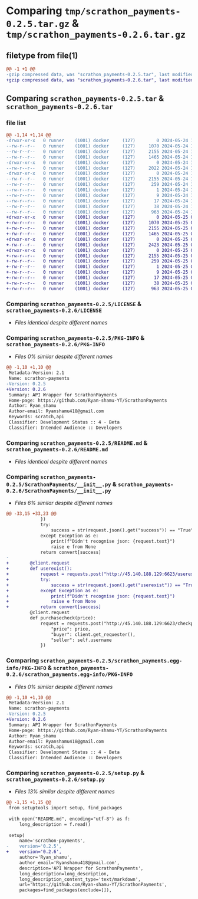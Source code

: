# Comparing `tmp/scrathon_payments-0.2.5.tar.gz` & `tmp/scrathon_payments-0.2.6.tar.gz`

## filetype from file(1)

```diff
@@ -1 +1 @@
-gzip compressed data, was "scrathon_payments-0.2.5.tar", last modified: Fri May 24 16:23:50 2024, max compression
+gzip compressed data, was "scrathon_payments-0.2.6.tar", last modified: Sat May 25 07:53:57 2024, max compression
```

## Comparing `scrathon_payments-0.2.5.tar` & `scrathon_payments-0.2.6.tar`

### file list

```diff
@@ -1,14 +1,14 @@
-drwxr-xr-x   0 runner    (1001) docker     (127)        0 2024-05-24 16:23:50.736808 scrathon_payments-0.2.5/
--rw-r--r--   0 runner    (1001) docker     (127)     1070 2024-05-24 16:23:47.000000 scrathon_payments-0.2.5/LICENSE
--rw-r--r--   0 runner    (1001) docker     (127)     2155 2024-05-24 16:23:50.736808 scrathon_payments-0.2.5/PKG-INFO
--rw-r--r--   0 runner    (1001) docker     (127)     1465 2024-05-24 16:23:47.000000 scrathon_payments-0.2.5/README.md
-drwxr-xr-x   0 runner    (1001) docker     (127)        0 2024-05-24 16:23:50.732807 scrathon_payments-0.2.5/ScrathonPayments/
--rw-r--r--   0 runner    (1001) docker     (127)     2022 2024-05-24 16:23:47.000000 scrathon_payments-0.2.5/ScrathonPayments/__init__.py
-drwxr-xr-x   0 runner    (1001) docker     (127)        0 2024-05-24 16:23:50.736808 scrathon_payments-0.2.5/scrathon_payments.egg-info/
--rw-r--r--   0 runner    (1001) docker     (127)     2155 2024-05-24 16:23:50.000000 scrathon_payments-0.2.5/scrathon_payments.egg-info/PKG-INFO
--rw-r--r--   0 runner    (1001) docker     (127)      259 2024-05-24 16:23:50.000000 scrathon_payments-0.2.5/scrathon_payments.egg-info/SOURCES.txt
--rw-r--r--   0 runner    (1001) docker     (127)        1 2024-05-24 16:23:50.000000 scrathon_payments-0.2.5/scrathon_payments.egg-info/dependency_links.txt
--rw-r--r--   0 runner    (1001) docker     (127)        9 2024-05-24 16:23:50.000000 scrathon_payments-0.2.5/scrathon_payments.egg-info/requires.txt
--rw-r--r--   0 runner    (1001) docker     (127)       17 2024-05-24 16:23:50.000000 scrathon_payments-0.2.5/scrathon_payments.egg-info/top_level.txt
--rw-r--r--   0 runner    (1001) docker     (127)       38 2024-05-24 16:23:50.736808 scrathon_payments-0.2.5/setup.cfg
--rw-r--r--   0 runner    (1001) docker     (127)      963 2024-05-24 16:23:47.000000 scrathon_payments-0.2.5/setup.py
+drwxr-xr-x   0 runner    (1001) docker     (127)        0 2024-05-25 07:53:57.027634 scrathon_payments-0.2.6/
+-rw-r--r--   0 runner    (1001) docker     (127)     1070 2024-05-25 07:53:53.000000 scrathon_payments-0.2.6/LICENSE
+-rw-r--r--   0 runner    (1001) docker     (127)     2155 2024-05-25 07:53:57.027634 scrathon_payments-0.2.6/PKG-INFO
+-rw-r--r--   0 runner    (1001) docker     (127)     1465 2024-05-25 07:53:53.000000 scrathon_payments-0.2.6/README.md
+drwxr-xr-x   0 runner    (1001) docker     (127)        0 2024-05-25 07:53:57.027634 scrathon_payments-0.2.6/ScrathonPayments/
+-rw-r--r--   0 runner    (1001) docker     (127)     2423 2024-05-25 07:53:53.000000 scrathon_payments-0.2.6/ScrathonPayments/__init__.py
+drwxr-xr-x   0 runner    (1001) docker     (127)        0 2024-05-25 07:53:57.027634 scrathon_payments-0.2.6/scrathon_payments.egg-info/
+-rw-r--r--   0 runner    (1001) docker     (127)     2155 2024-05-25 07:53:57.000000 scrathon_payments-0.2.6/scrathon_payments.egg-info/PKG-INFO
+-rw-r--r--   0 runner    (1001) docker     (127)      259 2024-05-25 07:53:57.000000 scrathon_payments-0.2.6/scrathon_payments.egg-info/SOURCES.txt
+-rw-r--r--   0 runner    (1001) docker     (127)        1 2024-05-25 07:53:57.000000 scrathon_payments-0.2.6/scrathon_payments.egg-info/dependency_links.txt
+-rw-r--r--   0 runner    (1001) docker     (127)        9 2024-05-25 07:53:57.000000 scrathon_payments-0.2.6/scrathon_payments.egg-info/requires.txt
+-rw-r--r--   0 runner    (1001) docker     (127)       17 2024-05-25 07:53:57.000000 scrathon_payments-0.2.6/scrathon_payments.egg-info/top_level.txt
+-rw-r--r--   0 runner    (1001) docker     (127)       38 2024-05-25 07:53:57.027634 scrathon_payments-0.2.6/setup.cfg
+-rw-r--r--   0 runner    (1001) docker     (127)      963 2024-05-25 07:53:53.000000 scrathon_payments-0.2.6/setup.py
```

### Comparing `scrathon_payments-0.2.5/LICENSE` & `scrathon_payments-0.2.6/LICENSE`

 * *Files identical despite different names*

### Comparing `scrathon_payments-0.2.5/PKG-INFO` & `scrathon_payments-0.2.6/PKG-INFO`

 * *Files 0% similar despite different names*

```diff
@@ -1,10 +1,10 @@
 Metadata-Version: 2.1
 Name: scrathon-payments
-Version: 0.2.5
+Version: 0.2.6
 Summary: API Wrapper for ScrathonPayments
 Home-page: https://github.com/Ryan-shamu-YT/ScrathonPayments
 Author: Ryan_shamu
 Author-email: Ryanshamu418@gmail.com
 Keywords: scratch,api
 Classifier: Development Status :: 4 - Beta
 Classifier: Intended Audience :: Developers
```

### Comparing `scrathon_payments-0.2.5/README.md` & `scrathon_payments-0.2.6/README.md`

 * *Files identical despite different names*

### Comparing `scrathon_payments-0.2.5/ScrathonPayments/__init__.py` & `scrathon_payments-0.2.6/ScrathonPayments/__init__.py`

 * *Files 6% similar despite different names*

```diff
@@ -33,15 +33,23 @@
             })
             try:
                 success = str(request.json().get("success")) == "True"
             except Exception as e:
                 print(f"Didn't recognise json: {request.text}")
                 raise e from None
             return convert[success]
-            
+        @client.request
+        def userexist():
+            request = requests.post("http://45.140.188.129:6623/userexist/", json={"username": username})
+            try:
+                success = str(request.json().get("userexist")) == "True"
+            except Exception as e:
+                print(f"Didn't recognise json: {request.text}")
+                raise e from None
+            return convert[success]
         @client.request
         def purchasecheck(price):
             request = requests.post("http://45.140.188.129:6623/checkpurchase", json={
                 "price": price,
                 "buyer": client.get_requester(),
                 "seller": self.username
             })
```

### Comparing `scrathon_payments-0.2.5/scrathon_payments.egg-info/PKG-INFO` & `scrathon_payments-0.2.6/scrathon_payments.egg-info/PKG-INFO`

 * *Files 0% similar despite different names*

```diff
@@ -1,10 +1,10 @@
 Metadata-Version: 2.1
 Name: scrathon-payments
-Version: 0.2.5
+Version: 0.2.6
 Summary: API Wrapper for ScrathonPayments
 Home-page: https://github.com/Ryan-shamu-YT/ScrathonPayments
 Author: Ryan_shamu
 Author-email: Ryanshamu418@gmail.com
 Keywords: scratch,api
 Classifier: Development Status :: 4 - Beta
 Classifier: Intended Audience :: Developers
```

### Comparing `scrathon_payments-0.2.5/setup.py` & `scrathon_payments-0.2.6/setup.py`

 * *Files 13% similar despite different names*

```diff
@@ -1,15 +1,15 @@
 from setuptools import setup, find_packages
 
 with open("README.md", encoding="utf-8") as f:
     long_description = f.read()
 
 setup(
     name='scrathon-payments',
-    version='0.2.5',
+    version='0.2.6',
     author='Ryan_shamu',
     author_email='Ryanshamu418@gmail.com',
     description='API Wrapper for ScrathonPayments',
     long_description=long_description,
     long_description_content_type='text/markdown',
     url='https://github.com/Ryan-shamu-YT/ScrathonPayments',
     packages=find_packages(exclude=[]),
```

